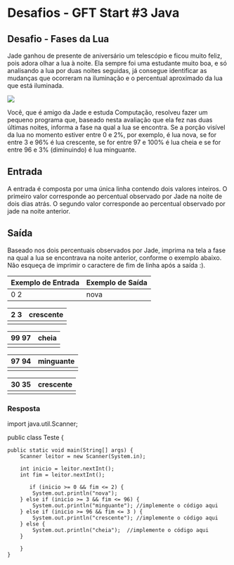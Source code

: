 <h1>Desafios - GFT Start #3 Java</h1>

<h2>Desafio - Fases da Lua
    
</h2>

Jade ganhou de presente de aniversário um telescópio e ficou muito feliz, pois adora olhar a lua à noite. Ela sempre foi uma estudante muito boa, e só analisando a lua por duas noites seguidas, já consegue identificar as mudanças que ocorreram na iluminação e o percentual aproximado da lua que está iluminada.



<img src="https://www.urionlinejudge.com.br/gallery/images/contests/fases-lua.png" />



Você, que é amigo da Jade e estuda Computação, resolveu fazer um pequeno programa que, baseado nesta avaliação que ela fez nas duas últimas noites, informa a fase na qual a lua se encontra. Se a porção visível da lua no momento estiver entre 0 e 2%, por exemplo, é lua nova, se for entre 3 e 96% é lua crescente, se for entre 97 e 100% é lua cheia e se for entre 96 e 3% (diminuindo) é lua minguante.

## Entrada

A entrada é composta por uma única linha contendo dois valores inteiros. O primeiro valor corresponde ao percentual observado por Jade na noite de dois dias atrás. O segundo valor corresponde ao percentual observado por jade na noite anterior.

## Saída

Baseado nos dois percentuais observados por Jade, imprima na tela a fase na qual a lua se encontrava na noite anterior, conforme o exemplo abaixo. Não esqueça de imprimir o caractere de fim de linha após a saída :).

| Exemplo de Entrada | Exemplo de Saída |
| ------------------ | ---------------- |
| 0 2                | nova             |

| 2 3  | crescente |
| ---- | --------- |
|      |           |

| 99 97 | cheia |
| ----- | ----- |
|       |       |

| 97 94 | minguante |
| ----- | --------- |
|       |           |

| 30 35 | crescente |
| ----- | --------- |
|       |           |

<h3>Resposta</h3>

import java.util.Scanner;

public class Teste {

    public static void main(String[] args) {
        Scanner leitor = new Scanner(System.in);
        
        int inicio = leitor.nextInt();
        int fim = leitor.nextInt();
        
           if (inicio >= 0 && fim <= 2) {
            System.out.println("nova");
        } else if (inicio >= 3 && fim <= 96) {
            System.out.println("minguante"); //implemente o código aqui
        } else if (inicio >= 96 && fim <= 3 ) {
            System.out.println("crescente"); //implemente o código aqui
        } else { 
            System.out.println("cheia");  //implemente o código aqui
        }
    
        }
    }